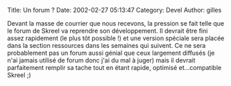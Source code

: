 Title: Un forum ?
Date: 2002-02-27 05:13:47
Category: Devel
Author: gilles

Devant la masse de courrier que nous recevons, la pression se fait telle que le forum de Skreel va reprendre son développement. Il devrait être fini assez rapidement (le plus tôt possible !) et une version spéciale sera placée dans la section ressources dans les semaines qui suivent. Ce ne sera probablement pas un forum aussi génial que ceux largement diffusés (je n'ai jamais utilisé de forum donc j'ai du mal à juger) mais il devrait parfaitement remplir sa tache tout en étant rapide, optimisé et...compatible Skreel  ;)